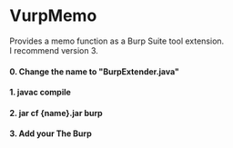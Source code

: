 # VurpMemo
Provides a memo function as a Burp Suite tool extension.  
I recommend version 3.  

#### 0. Change the name to "BurpExtender.java"
#### 1. javac compile
#### 2. jar cf {name}.jar burp
#### 3. Add your The Burp

